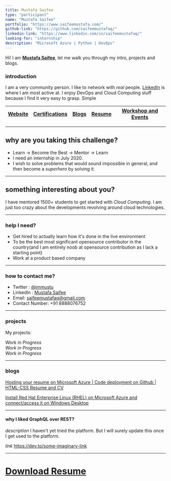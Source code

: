 ```yaml
---
title: Mustafa Saifee
type: "participant"
name: "Mustafa Saifee"
portfolio: "https://www.saifeemustafa.com/"
github-link: "https://github.com/saifeemustafaq/"
linkedin-link: "https://www.linkedin.com/in/saifeemustafaq/"
looking-for: "internship"
description: "Microsoft Azure | Python | DevOps"
---
```


Hi! I am **[Mustafa Saifee](https://www.saifeemustafa.com/)**, let me walk you through my intro, projects and blogs.


### introduction

I am a very community person. I like to network with *real* people. [LinkedIn](https://www.linkedin.com/in/saifeemustafaq/ "Mustafa's LinkedIn Profile") is where I am most active at. I enjoy DevOps and Cloud Computing stuff because I find it very easy to grasp. Simple

| [Website](https://www.saifeemustafa.com "Mustafa Saifee's Website") | [Certifications](https://www.saifeemustafa.com/certifications "Certifications") | [Blogs](https://www.saifeemustafa.com/blog "Blogs") | [Resume](https://www.saifeemustafa.com/resume "Downloadable Resume") | [Workshop and Events](https://onedrive.live.com/redir.aspx?cid=35ce08b6dc4a3443&resid=35CE08B6DC4A3443!6669&parId=35CE08B6DC4A3443!159&authkey=!AJ4btfXHUWbS298 "Workshops - Events - Seminars - Online-Engagements") |  
| ----------- | ----------- | ----------- | ----------- | ----------- |

---

## why are you taking this challenge?

- Learn -> Become the Best -> Mentor -> Learn
- I need an internship in July 2020.
- I wish to solve problems that would sound impossible in general, and then become a *superhero* by solving it.

---

## something interesting about you?

I have mentored 1500+ students to get started with *Cloud Computing*. I am just too crazy about the developments revolving around cloud technologies. 

---

### help I need?

- Get hired to actually learn how it's done in the live environment
- To be the best most significant opensource contributor in the country(and I am entirely noob at opensource contribution as I lack a starting point)
- Work at a product based company

---

### how to contact me?

- Twitter : [@immustu](https://twitter.com/immustu)
- LinkedIn : [Mustafa Saifee](https://www.linkedin.com/in/saifeemustafaq/)
- Email: [saifeemustafaq@gmail.com](mailto:saifeemustafaq@gmail.com)
- Contact Number: +91 8888076752

---

### projects

My projects:

*Work in Progress*  
*Work in Progress*  
*Work in Progress*  

---

### blogs

[Hosting your resume on Microsoft Azure | Code deployment on Github | HTML-CSS Resume and CV](https://www.linkedin.com/pulse/hosting-your-resume-microsoft-azure-code-deployment-github-saifee)

[Install Red Hat Enterprise Linux (RHEL) on Microsoft Azure and connect/access it on Windows Desktop](https://www.linkedin.com/pulse/install-red-hat-enterprise-linux-rhel-microsoft-azure-mustafa-saifee/)

---

#### why I liked GraphQL over REST?

_description_ I haven't yet tried the platform. But I will surely update this once I get used to the platform.

_link_ https://dev.to/some-imaginary-link

---

# [Download Resume](https://www.saifeemustafa.com/resume)

